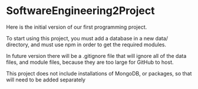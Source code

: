SoftwareEngineering2Project
===========================
Here is the initial version of our first programming project.

To start using this project, you must add a database in a new data/ directory, and must use npm in order to get the required modules.

In future version there will be a .gitignore file that will ignore all of the data files, and module files, because they are too large for GitHub to host.

This project does not include installations of MongoDB, or packages, so that will need to be added separately
